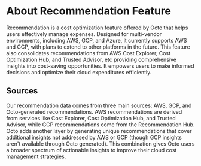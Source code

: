 # About Recommendation Feature
Recommendation is a cost optimization feature offered by Octo that helps users effectively manage expenses. Designed for multi-vendor environments, including AWS, GCP, and Azure, it currently supports AWS and GCP, with plans to extend to other platforms in the future. This feature also consolidates recommendations from AWS Cost Explorer, Cost Optimization Hub, and Trusted Advisor, etc providing comprehensive insights into cost-saving opportunities. It empowers users to make informed decisions and optimize their cloud expenditures efficiently.

## Sources
Our recommendation data comes from three main sources: AWS, GCP, and Octo-generated recommendations. AWS recommendations are derived from services like Cost Explorer, Cost Optimization Hub, and Trusted Advisor, while GCP recommendations come from the Recommendation Hub. Octo adds another layer by generating unique recommendations that cover additional insights not addressed by AWS or GCP (though GCP insights aren't available through Octo generated). This combination gives Octo users a broader spectrum of actionable insights to improve their cloud cost management strategies.